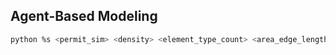 ## Agent-Based Modeling
```bash
python %s <permit_sim> <density> <element_type_count> <area_edge_length> <iteration_max_count>
```